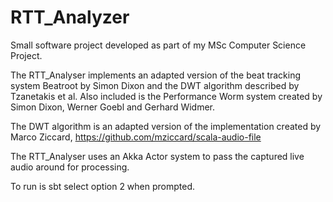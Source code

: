 # RTT_Analyzer

Small software project developed as part of my MSc Computer Science Project.

The RTT\_Analyser implements an adapted version of the beat tracking system Beatroot by Simon Dixon and the DWT algorithm described by Tzanetakis et al. Also included is the Performance Worm system created by Simon Dixon, Werner Goebl and Gerhard Widmer.

The DWT algorithm is an adapted version of the implementation created by Marco Ziccard, https://github.com/mziccard/scala-audio-file

The RTT\_Analyser uses an Akka Actor system to pass the captured live audio around for processing.

To run is sbt select option 2 when prompted.
